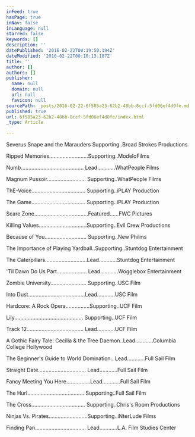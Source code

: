 ```yaml
---
inFeed: true
hasPage: true
inNav: false
inLanguage: null
starred: false
keywords: []
description: ''
datePublished: '2016-02-22T00:19:50.194Z'
dateModified: '2016-02-22T00:10:13.187Z'
title: ''
author: []
authors: []
publisher:
  name: null
  domain: null
  url: null
  favicon: null
sourcePath: _posts/2016-02-22-6f585a23-62b2-48bb-8ccf-5fd06ef4d0fe.md
published: true
url: 6f585a23-62b2-48bb-8ccf-5fd06ef4d0fe/index.html
_type: Article

---
```

Severus Snape and the Marauders Supporting..Broad Strokes
Productions

Ripped Memories..........................Supporting..ModeloFilms

Numb.......................................... Lead............WhatPeople
Films

Magnum Pussoir.......................... Supporting..WhatPeople
Films

ThE-Voice.................................... Supporting..iPLAY
Production

The Game.................................... Supporting..iPLAY
Production

Scare Zone....................................Featured......FWC
Pictures

Killing Values................................Supporting..Evil
Crew Productions

Because of You............................ Supporting..New
Philms

The Importance of Playing Yardball..Supporting..Stuntdog
Entertainment

The Caterpillars............................Lead............Stuntdog
Entertainment

'Til Dawn Do Us Part.................... Lead............Wogglebox
Entertainment

Zombie University........................ Supporting..USC
Film

Into Dust......................................Lead............USC
Film

Hardcore: A Rock Opera................Supporting..UCF Film

Lily..............................................
Supporting..UCF Film

Track 12...................................... Lead............UCF
Film

A Gothic Fairy Tale: Cecilia & the Tree Daemon..Lead............Columbia
College Hollywood

The Beginner's Guide to World Domination.. Lead............Full
Sail Film

Straight Date................................ Lead............Full
Sail Film

Fancy Meeting You Here................Lead............Full
Sail Film

The Hurl...................................... Supporting..Full
Sail Film

The Cross.................................... Supporting..Chris's
Room Productions

Ninjas Vs. Pirates..........................Supporting..iNterLude
Films

Finding Pan.................................. Lead............L.A.
Film Studies Center